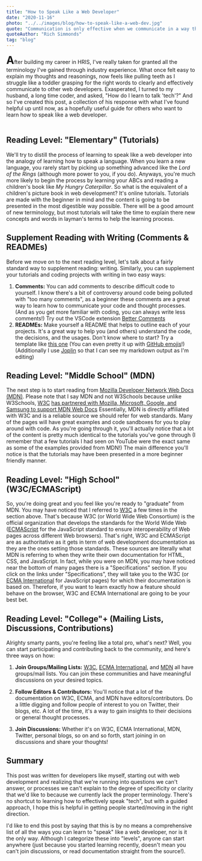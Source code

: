 ```yaml
---
title: "How to Speak Like a Web Developer"
date: "2020-11-16"
photo: "../../images/blog/how-to-speak-like-a-web-dev.jpg"
quote: "Communication is only effective when we communicate in a way that is meaningful to the recipient, not ourselves."
quoteAuthor: "Rich Simmonds"
tag: "blog"
---
```


<h1 style="display:inline">A</h1>fter building my career in HRIS, I've really taken for granted all the terminology I've gained through industry experience. What once felt easy to explain my thoughts and reasonings, now feels like pulling teeth as I struggle like a toddler grasping for the right words to clearly and effectively communicate to other web developers. Exasperated, I turned to my husband, a long time coder, and asked, "How do I learn to talk 'tech'?" And so I've created this post, a collection of his response with what I've found helpful up until now, as a hopefully useful guide for others who want to learn how to speak like a web developer.</br></br>

## Reading Level: "Elementary" (Tutorials)

We'll try to distill the process of learning to speak like a web developer into the analogy of learning how to speak a language. When you learn a new language, you rarely start by picking up something advanced like the _Lord of the Rings_ (although more power to you, if you do). Anyways, you're much more likely to begin the process by learning your ABCs and reading a children's book like _My Hungry Caterpillar_. So what is the equivalent of a children's picture book in web development? It's online tutorials. Tutorials are made with the beginner in mind and the content is going to be presented in the most digestible way possible. There will be a good amount of new terminology, but most tutorials will take the time to explain there new concepts and words in layman's terms to help the learning process.

## Supplement Reading with Writing (Comments & READMEs)

Before we move on to the next reading level, let's talk about a fairly standard way to supplement reading: writing. Similarly, you can supplement your tutorials and coding projects with writing in two easy ways:

1. **Comments:** You can add comments to describe difficult code to yourself. I know there's a bit of controversy around code being polluted with "too many comments", as a beginner these comments are a great way to learn how to communicate your code and thought processes. (And as you get more familiar with coding, you can always write less comments!) Try out the VSCode extension [Better Comments](https://github.com/aaron-bond/better-comments)
2. **READMEs:** Make yourself a README that helps to outline each of your projects. It's a great way to help you (and others) understand the code, the decisions, and the usages. Don't know where to start? Try a template like [this one](https://github.com/othneildrew/Best-README-Template) (You can even pretty it up with [GitHub emojis](https://gist.github.com/rxaviers/7360908)!) (Additionally I use [Joplin](https://joplinapp.org/) so that I can see my markdown output as I'm editing)

## Reading Level: "Middle School" (MDN)

The next step is to start reading from [Mozilla Developer Network Web Docs (MDN)](https://developer.mozilla.org/en-US/). Please note that I say MDN and not W3Schools because unlike W3Schools, [W3C](https://www.w3.org/) [has partnered with Mozilla, Microsoft, Google, and Samsung to support MDN Web Docs](https://www.w3.org/blog/2017/10/w3c-to-work-with-mdn-on-web-platform-documentation/#:~:text=I%20am%20pleased%20to%20announce,about%20building%20the%20open%20Web.) Essentially, MDN is directly affiliated with W3C and is a reliable source we should refer for web standards. Many of the pages will have great examples and code sandboxes for you to play around with code. As you're going through it, you'll actually notice that a lot of the content is pretty much identical to the tutorials you've gone through (I remember that a few tutorials I had seen on YouTube were the exact same as some of the examples provided from MDN!) The main difference you'll notice is that the tutorials may have been presented in a more beginner friendly manner.

## Reading Level: "High School" (W3C/ECMAScript)

So, you're doing great and you feel like you're ready to "graduate" from MDN. You may have noticed that I referred to [W3C](https://www.w3.org/) a few times in the section above. That's because W3C (or World Wide Web Consortium) is the official organization that develops the standards for the World Wide Web ([ECMAScript](https://www.ecma-international.org/) for the JavaScript standard to ensure interoperability of Web pages across different Web browsers). That's right, W3C and ECMAScript are as authoritative as it gets in term of web development documentation as they are the ones setting those standards. These sources are literally what MDN is referring to when they write their own documentation for HTML, CSS, and JavaScript. In fact, while you were on MDN, you may have noticed near the bottom of many pages there is a "Specifications" section. If you click on the links under "Specifications", they will take you to the W3C (or [ECMA International](https://www.ecma-international.org/) for JavaScript pages) for which their documentation is based on. Therefore, if you want to learn exactly how a feature should behave on the browser, W3C and ECMA International are going to be your best bet.

## Reading Level: "College"+ (Mailing Lists, Discussions, Contributions)

Alrighty smarty pants, you're feeling like a total pro, what's next? Well, you can start participating and contributing back to the community, and here's three ways on how:

1. **Join Groups/Mailing Lists:** [W3C](https://lists.w3.org/Archives/Public/), [ECMA International](https://esdiscuss.org/), and [MDN](https://lists.mozilla.org/listinfo) all have groups/mail lists. You can join these communities and have meaningful discussions on your desired topics.

2. **Follow Editors & Contributors:** You'll notice that a lot of the documentation on W3C, ECMA, and MDN have editors/contributors. Do a little digging and follow people of interest to you on Twitter, their blogs, etc. A lot of the time, it's a way to gain insights to their decisions or general thought processes.

3. **Join Discussions:** Whether it's on W3C, ECMA International, MDN, Twitter, personal blogs, so on and so forth, start joining in on discussions and share your thoughts!

## Summary

This post was written for developers like myself, starting out with web development and realizing that we're running into questions we can't answer, or processes we can't explain to the degree of specificity or clarity that we'd like to because we currently lack the proper terminology. There's no shortcut to learning how to effectively speak "tech", but with a guided approach, I hope this is helpful in getting people started/moving in the right direction.

I'd like to end this post by saying that this is by no means a comprehensive list of all the ways you can learn to "speak" like a web developer, nor is it the only way. Although I categorize these into "levels", anyone can start anywhere (just because you started learning recently, doesn't mean you can't join discussions, or read documentation straight from the source!).

